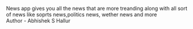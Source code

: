 News app gives you all the news that are more treanding along with all sort of news like soprts news,politics news, wether news and more
<br>
Author - Abhishek S Hallur

